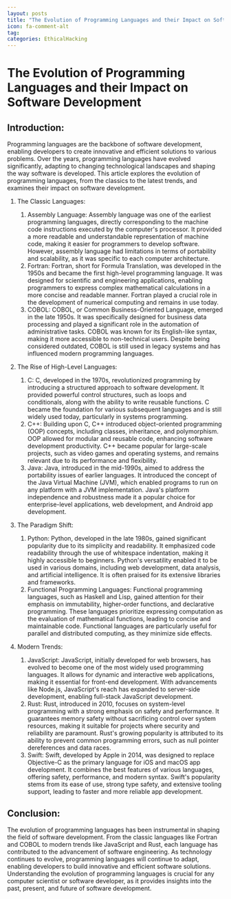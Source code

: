 ```yaml
---
layout: posts
title: "The Evolution of Programming Languages and their Impact on Software Development"
icon: fa-comment-alt
tag:      
categories: EthicalHacking
---
```



# The Evolution of Programming Languages and their Impact on Software Development

## Introduction:
Programming languages are the backbone of software development, enabling developers to create innovative and efficient solutions to various problems. Over the years, programming languages have evolved significantly, adapting to changing technological landscapes and shaping the way software is developed. This article explores the evolution of programming languages, from the classics to the latest trends, and examines their impact on software development.

1. The Classic Languages:
   1. Assembly Language:
      Assembly language was one of the earliest programming languages, directly corresponding to the machine code instructions executed by the computer's processor. It provided a more readable and understandable representation of machine code, making it easier for programmers to develop software. However, assembly language had limitations in terms of portability and scalability, as it was specific to each computer architecture.
   2. Fortran:
      Fortran, short for Formula Translation, was developed in the 1950s and became the first high-level programming language. It was designed for scientific and engineering applications, enabling programmers to express complex mathematical calculations in a more concise and readable manner. Fortran played a crucial role in the development of numerical computing and remains in use today.
   3. COBOL:
      COBOL, or Common Business-Oriented Language, emerged in the late 1950s. It was specifically designed for business data processing and played a significant role in the automation of administrative tasks. COBOL was known for its English-like syntax, making it more accessible to non-technical users. Despite being considered outdated, COBOL is still used in legacy systems and has influenced modern programming languages.

2. The Rise of High-Level Languages:
   1. C:
      C, developed in the 1970s, revolutionized programming by introducing a structured approach to software development. It provided powerful control structures, such as loops and conditionals, along with the ability to write reusable functions. C became the foundation for various subsequent languages and is still widely used today, particularly in systems programming.
   2. C++:
      Building upon C, C++ introduced object-oriented programming (OOP) concepts, including classes, inheritance, and polymorphism. OOP allowed for modular and reusable code, enhancing software development productivity. C++ became popular for large-scale projects, such as video games and operating systems, and remains relevant due to its performance and flexibility.
   3. Java:
      Java, introduced in the mid-1990s, aimed to address the portability issues of earlier languages. It introduced the concept of the Java Virtual Machine (JVM), which enabled programs to run on any platform with a JVM implementation. Java's platform independence and robustness made it a popular choice for enterprise-level applications, web development, and Android app development.

3. The Paradigm Shift:
   1. Python:
      Python, developed in the late 1980s, gained significant popularity due to its simplicity and readability. It emphasized code readability through the use of whitespace indentation, making it highly accessible to beginners. Python's versatility enabled it to be used in various domains, including web development, data analysis, and artificial intelligence. It is often praised for its extensive libraries and frameworks.
   2. Functional Programming Languages:
      Functional programming languages, such as Haskell and Lisp, gained attention for their emphasis on immutability, higher-order functions, and declarative programming. These languages prioritize expressing computation as the evaluation of mathematical functions, leading to concise and maintainable code. Functional languages are particularly useful for parallel and distributed computing, as they minimize side effects.

4. Modern Trends:
   1. JavaScript:
      JavaScript, initially developed for web browsers, has evolved to become one of the most widely used programming languages. It allows for dynamic and interactive web applications, making it essential for front-end development. With advancements like Node.js, JavaScript's reach has expanded to server-side development, enabling full-stack JavaScript development.
   2. Rust:
      Rust, introduced in 2010, focuses on system-level programming with a strong emphasis on safety and performance. It guarantees memory safety without sacrificing control over system resources, making it suitable for projects where security and reliability are paramount. Rust's growing popularity is attributed to its ability to prevent common programming errors, such as null pointer dereferences and data races.
   3. Swift:
      Swift, developed by Apple in 2014, was designed to replace Objective-C as the primary language for iOS and macOS app development. It combines the best features of various languages, offering safety, performance, and modern syntax. Swift's popularity stems from its ease of use, strong type safety, and extensive tooling support, leading to faster and more reliable app development.

## Conclusion:
The evolution of programming languages has been instrumental in shaping the field of software development. From the classic languages like Fortran and COBOL to modern trends like JavaScript and Rust, each language has contributed to the advancement of software engineering. As technology continues to evolve, programming languages will continue to adapt, enabling developers to build innovative and efficient software solutions. Understanding the evolution of programming languages is crucial for any computer scientist or software developer, as it provides insights into the past, present, and future of software development.